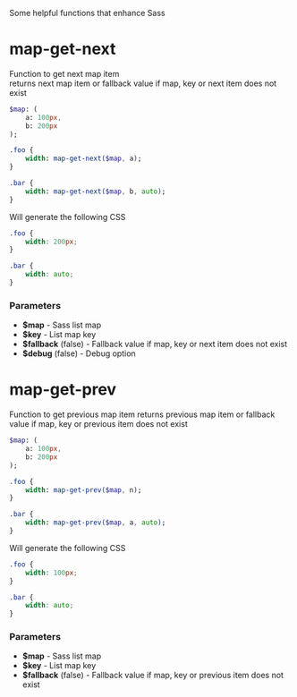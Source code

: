 Some helpful functions that enhance Sass

# map-get-next

Function to get next map item  
returns next map item or fallback value if map, key or next item does not exist

```sass
$map: (
    a: 100px,
    b: 200px
);

.foo {
    width: map-get-next($map, a);
}

.bar {
    width: map-get-next($map, b, auto);
}
```

Will generate the following CSS

```css
.foo {
    width: 200px;
}

.bar {
    width: auto;
}
```

### Parameters

* **$map** - Sass list map
* **$key** - List map key
* **$fallback** (false) - Fallback value if map, key or next item does not exist
* **$debug** (false) - Debug option

# map-get-prev

Function to get previous map item
returns previous map item or fallback value if map, key or previous item does not exist

```sass
$map: (
    a: 100px,
    b: 200px
);

.foo {
    width: map-get-prev($map, n);
}

.bar {
    width: map-get-prev($map, a, auto);
}
```

Will generate the following CSS

```css
.foo {
    width: 100px;
}

.bar {
    width: auto;
}
```

### Parameters

* **$map** - Sass list map
* **$key** - List map key
* **$fallback** (false) - Fallback value if map, key or previous item does not exist
